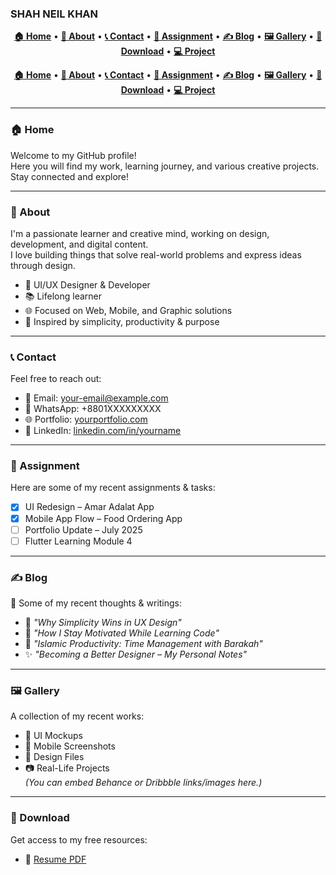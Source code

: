 ### SHAH NEIL KHAN
<p align="center">
  <a href="#home"><b>🏠 Home</b></a> •
  <a href="#about"><b>👤 About</b></a> •
  <a href="#contact"><b>📞 Contact</b></a> •
  <a href="#assignment"><b>📝 Assignment</b></a> •
  <a href="#blog"><b>✍️ Blog</b></a> •
  <a href="#gallery"><b>🖼️ Gallery</b></a> •
  <a href="#download"><b>📁 Download</b></a> •
  <a href="#project"><b>💻 Project</b></a>
</p>
<p align="center">
  <a href="#home"><b>🏠 Home</b></a> •
  <a href="#about"><b>👤 About</b></a> •
  <a href="#contact"><b>📞 Contact</b></a> •
  <a href="#assignment"><b>📝 Assignment</b></a> •
  <a href="#blog"><b>✍️ Blog</b></a> •
  <a href="#gallery"><b>🖼️ Gallery</b></a> •
  <a href="#download"><b>📁 Download</b></a> •
  <a href="#project"><b>💻 Project</b></a>
</p>

---

### 🏠 Home

Welcome to my GitHub profile!  
Here you will find my work, learning journey, and various creative projects.  
Stay connected and explore!

---

### 👤 About

I'm a passionate learner and creative mind, working on design, development, and digital content.  
I love building things that solve real-world problems and express ideas through design.

- 💼 UI/UX Designer & Developer  
- 📚 Lifelong learner  
- 🌐 Focused on Web, Mobile, and Graphic solutions  
- 💖 Inspired by simplicity, productivity & purpose  

---

### 📞 Contact

Feel free to reach out:

- 📧 Email: your-email@example.com  
- 💬 WhatsApp: +8801XXXXXXXXX  
- 🌐 Portfolio: [yourportfolio.com](https://yourportfolio.com)  
- 🔗 LinkedIn: [linkedin.com/in/yourname](https://linkedin.com/in/yourname)

---

### 📝 Assignment

Here are some of my recent assignments & tasks:

- [x] UI Redesign – Amar Adalat App  
- [x] Mobile App Flow – Food Ordering App  
- [ ] Portfolio Update – July 2025  
- [ ] Flutter Learning Module 4

---

### ✍️ Blog

📌 Some of my recent thoughts & writings:

- 📖 *"Why Simplicity Wins in UX Design"*  
- 🧠 *"How I Stay Motivated While Learning Code"*  
- 🕋 *"Islamic Productivity: Time Management with Barakah"*  
- ✨ *"Becoming a Better Designer – My Personal Notes"*

---

### 🖼️ Gallery

A collection of my recent works:

- 🎨 UI Mockups  
- 📱 Mobile Screenshots  
- 📂 Design Files  
- 📷 Real-Life Projects  
*(You can embed Behance or Dribbble links/images here.)*

---

### 📁 Download

Get access to my free resources:

- 📄 [Resume PDF](https://e)
